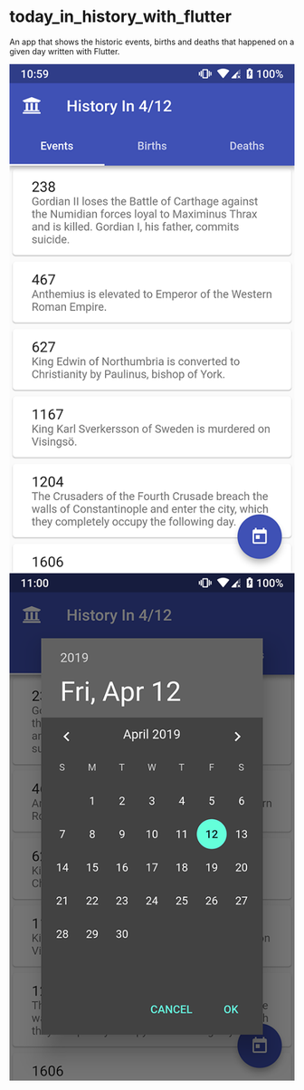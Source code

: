# today_in_history_with_flutter

An app that shows the historic events, births and deaths that happened on a given day written with Flutter.

![image](/screenshots/Screenshot_Today_In_History_1.png?raw=true)
![image](/screenshots/Screenshot_Today_In_History_2.png?raw=true)
